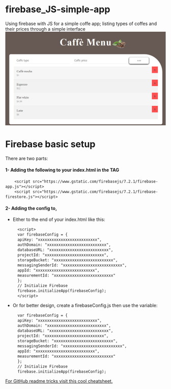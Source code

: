 # firebase_JS-simple-app
Using firebase with JS for a simple coffe app; listing types of coffes and their prices through a simple interface
![alt text](screen3.PNG "Product Screenshot")


# Firebase basic setup
There are two parts:
#### 1- Adding the following to your index.html in the <head> TAG
        <script src="https://www.gstatic.com/firebasejs/7.2.1/firebase-app.js"></script>
        <script src="https://www.gstatic.com/firebasejs/7.2.1/firebase-firestore.js"></script>
#### 2- Adding the config to,
- Either to the end of your index.html like this:

        <script>
        var firebaseConfig = {
        apiKey: "xxxxxxxxxxxxxxxxxxxxxxxxxx",
        authDomain: "xxxxxxxxxxxxxxxxxxxxxxxxxx",
        databaseURL: "xxxxxxxxxxxxxxxxxxxxxxxxxx",
        projectId: "xxxxxxxxxxxxxxxxxxxxxxxxxx",
        storageBucket: "xxxxxxxxxxxxxxxxxxxxxxxxxx",
        messagingSenderId: "xxxxxxxxxxxxxxxxxxxxxxxxxx",
        appId: "xxxxxxxxxxxxxxxxxxxxxxxxxx",
        measurementId: "xxxxxxxxxxxxxxxxxxxxxxxxxx"
        };
        // Initialize Firebase
        firebase.initializeApp(firebaseConfig);
        </script>

- Or for better design, create a firebaseConfig.js then use the variable:

        var firebaseConfig = {
        apiKey: "xxxxxxxxxxxxxxxxxxxxxxxxxx",
        authDomain: "xxxxxxxxxxxxxxxxxxxxxxxxxx",
        databaseURL: "xxxxxxxxxxxxxxxxxxxxxxxxxx",
        projectId: "xxxxxxxxxxxxxxxxxxxxxxxxxx",
        storageBucket: "xxxxxxxxxxxxxxxxxxxxxxxxxx",
        messagingSenderId: "xxxxxxxxxxxxxxxxxxxxxxxxxx",
        appId: "xxxxxxxxxxxxxxxxxxxxxxxxxx",
        measurementId: "xxxxxxxxxxxxxxxxxxxxxxxxxx"
        };
        // Initialize Firebase
        firebase.initializeApp(firebaseConfig);




[For GitHub readme tricks visit this cool cheatsheet.](https://github.com/adam-p/markdown-here/wiki/Markdown-Cheatsheet)

